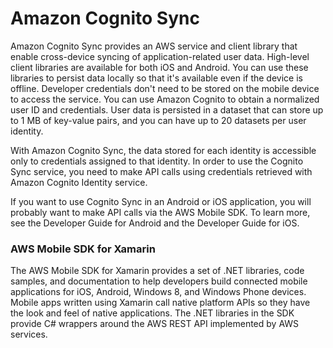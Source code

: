 # Amazon Cognito Sync



Amazon Cognito Sync provides an AWS service and client library that enable cross-device syncing of application-related user data. High-level client libraries are available for both iOS and Android. You can use these libraries to persist data locally so that it's available even if the device is offline. Developer credentials don't need to be stored on the mobile device to access the service. You can use Amazon Cognito to obtain a normalized user ID and credentials. User data is persisted in a dataset that can store up to 1 MB of key-value pairs, and you can have up to 20 datasets per user identity.



With Amazon Cognito Sync, the data stored for each identity is accessible only to credentials assigned to that identity. In order to use the Cognito Sync service, you need to make API calls using credentials retrieved with Amazon Cognito Identity service.



If you want to use Cognito Sync in an Android or iOS application, you will probably want to make API calls via the AWS Mobile SDK. To learn more, see the Developer Guide for Android and the Developer Guide for iOS.






### AWS Mobile SDK for Xamarin






The AWS Mobile SDK for Xamarin provides a set of .NET libraries, code samples, and documentation to help developers build connected mobile applications for iOS, Android, Windows 8, and Windows Phone devices. Mobile apps written using Xamarin call native platform APIs so they have the look and feel of native applications. The .NET libraries in the SDK provide C# wrappers around the AWS REST API implemented by AWS services.